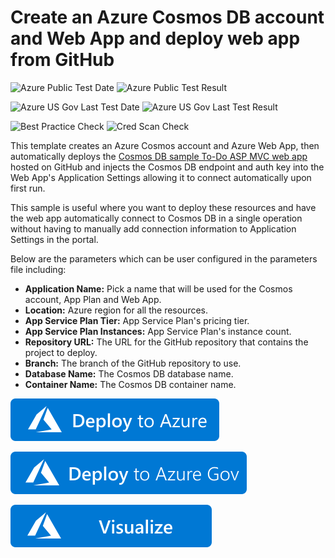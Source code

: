 # Create an Azure Cosmos DB account and Web App and deploy web app from GitHub

![Azure Public Test Date](https://azurequickstartsservice.blob.core.windows.net/badges/quickstarts/microsoft.documentdb/cosmosdb-webapp/PublicLastTestDate.svg)
![Azure Public Test Result](https://azurequickstartsservice.blob.core.windows.net/badges/quickstarts/microsoft.documentdb/cosmosdb-webapp/PublicDeployment.svg)

![Azure US Gov Last Test Date](https://azurequickstartsservice.blob.core.windows.net/badges/quickstarts/microsoft.documentdb/cosmosdb-webapp/FairfaxLastTestDate.svg)
![Azure US Gov Last Test Result](https://azurequickstartsservice.blob.core.windows.net/badges/quickstarts/microsoft.documentdb/cosmosdb-webapp/FairfaxDeployment.svg)

![Best Practice Check](https://azurequickstartsservice.blob.core.windows.net/badges/quickstarts/microsoft.documentdb/cosmosdb-webapp/BestPracticeResult.svg)
![Cred Scan Check](https://azurequickstartsservice.blob.core.windows.net/badges/quickstarts/microsoft.documentdb/cosmosdb-webapp/CredScanResult.svg)

This template creates an Azure Cosmos account and Azure Web App, then automatically deploys the [Cosmos DB sample To-Do ASP MVC web app](https://github.com/Azure-Samples/cosmos-dotnet-core-todo-app) hosted on GitHub and injects the Cosmos DB endpoint and auth key into the Web App's Application Settings allowing it to connect automatically upon first run.

This sample is useful where you want to deploy these resources and have the web app automatically connect to Cosmos DB in a single operation without having to manually add connection information to Application Settings in the portal.

Below are the parameters which can be user configured in the parameters file including:

- **Application Name:** Pick a name that will be used for the Cosmos account, App Plan and Web App.
- **Location:** Azure region for all the resources.
- **App Service Plan Tier:** App Service Plan's pricing tier.
- **App Service Plan Instances:** App Service Plan's instance count.
- **Repository URL:** The URL for the GitHub repository that contains the project to deploy.
- **Branch:** The branch of the GitHub repository to use.
- **Database Name:** The Cosmos DB database name.
- **Container Name:** The Cosmos DB container name.

[![Deploy To Azure](https://raw.githubusercontent.com/Azure/azure-quickstart-templates/master/1-CONTRIBUTION-GUIDE/images/deploytoazure.svg?sanitize=true)](https://portal.azure.com/#create/Microsoft.Template/uri/https%3A%2F%2Fraw.githubusercontent.com%2FAzure%2Fazure-quickstart-templates%2Fmaster%2Fquickstarts%2Fmicrosoft.documentdb%2Fcosmosdb-webapp%2Fazuredeploy.json)

[![Deploy To Azure Gov](https://raw.githubusercontent.com/Azure/azure-quickstart-templates/master/1-CONTRIBUTION-GUIDE/images/deploytoazuregov.svg?sanitize=true)](https://portal.azure.us/#create/Microsoft.Template/uri/https%3A%2F%2Fraw.githubusercontent.com%2FAzure%2Fazure-quickstart-templates%2Fmaster%2Fquickstarts%2Fmicrosoft.documentdb%2Fcosmosdb-webapp%2Fazuredeploy.json)

[![Visualize](https://raw.githubusercontent.com/Azure/azure-quickstart-templates/master/1-CONTRIBUTION-GUIDE/images/visualizebutton.svg?sanitize=true)](http://armviz.io/#/?load=https%3A%2F%2Fraw.githubusercontent.com%2FAzure%2Fazure-quickstart-templates%2Fmaster%2Fquickstarts%2Fmicrosoft.documentdb%2Fcosmosdb-webapp%2Fazuredeploy.json)
